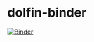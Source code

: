 # dolfin-binder
[![Binder](https://mybinder.org/badge_logo.svg)](https://mybinder.org/v2/gh/dbaroli/dolfin-binder/main)
